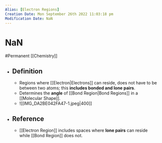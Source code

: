 ```yaml
---
Alias: [Electron Regions]
Creation Date: Mon September 26th 2022 11:03:18 pm 
Modification Date: NaN
---
```

# NaN
#Permanent [[Chemistry]]

- ## Definition
	- Regions where [[Electron|Electrons]] can reside, does not have to be between two atoms; this **includes bonded and lone pairs**.
	- Determines the **angle** of [[Bond Region|Bond Regions]] in a [[Molecular Shape]].
	- ![[IMG_DA2BE042FA47-1.jpeg|400]]
- ## Reference
	- [[Electron Region]] includes spaces where **lone pairs** can reside while [[Bond Region]] does not.